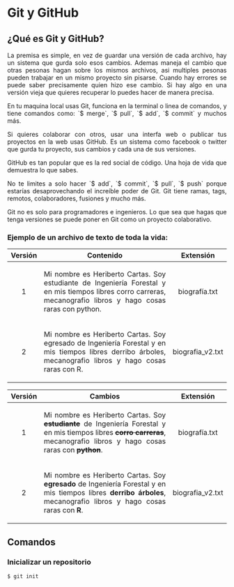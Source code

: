 # Git y GitHub

## ¿Qué es Git y GitHub?
<p p style="text-align: justify">La premisa es simple, en vez de guardar una versión de cada archivo, hay un sistema que gurda solo esos cambios. Ademas maneja el cambio que otras pesonas hagan sobre los mismos archivos, asi multiples pesonas pueden trabajar en un mismo proyecto sin pisarse. Cuando hay errores se puede saber precisamente quien hizo ese cambio. Si hay algo en una versión vieja que quieres recuperar lo puedes hacer de manera precisa.</p>

<p p style="text-align: justify">En tu maquina local usas Git, funciona en la terminal o linea de comandos, y tiene comandos como: `$ merge`, `$ pull`, `$ add`, `$ commit` y muchos más.</p>

<p p style="text-align: justify">Si quieres colaborar con otros, usar una interfa web o publicar tus proyectos en la web usas GitHub. Es un sistema como facebook o twitter que gurda tu proyecto, sus cambios y cada una de sus versiones.</p>

<p p style="text-align: justify">GitHub es tan popular que es la red social de código. Una hoja de vida que demuestra lo que sabes.</p>

<p p style="text-align: justify">No te limites a solo hacer `$ add`, `$ commit`, `$ pull`, `$ push` porque estarías desaprovechando el increíble poder de Git. Git tiene ramas, tags, remotos, colaboradores, fusiones y mucho más.</p>

<p p style="text-align: justify">Git no es solo para programadores e ingenieros. Lo que sea que hagas que tenga versiones se puede poner en Git como un proyecto colaborativo.</p>

### Ejemplo de un archivo de texto de toda la vida:

| Versión  | Contenido | Extensión |
|:------------:|:---------------:|:-----:|
| 1  | <p style="text-align: justify">Mi nombre es Heriberto Cartas. Soy estudiante de Ingeniería Forestal y en mis tiempos libres corro carreras, mecanografio libros y hago cosas raras con python.</p> | biografía.txt |
| 2 | <p style="text-align: justify">Mi nombre es Heriberto Cartas. Soy egresado de Ingeniería Forestal y en mis tiempos libres derribo árboles, mecanografio libros y hago cosas raras con R.</p> | biografia_v2.txt |

| Versión  | Cambios | Extensión |
|:------------:|:---------------:|:-----:|
| 1  | <p style="text-align: justify">Mi nombre es Heriberto Cartas. Soy ~~**estudiante**~~ de Ingeniería Forestal y en mis tiempos libres ~~**corro carreras**~~, mecanografio libros y hago cosas raras con ~~**python**~~.</p> | biografía.txt |
| 2 | <p style="text-align: justify">Mi nombre es Heriberto Cartas. Soy **egresado** de Ingeniería Forestal y en mis tiempos libres **derribo árboles**, mecanografio libros y hago cosas raras con **R**.</p> | biografia_v2.txt |

## Comandos

### Inicializar un repositorio

`$ git init`